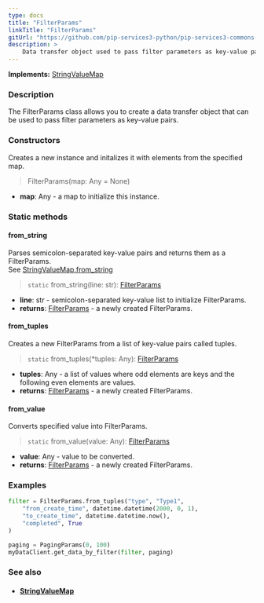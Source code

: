 ```yaml
---
type: docs
title: "FilterParams"
linkTitle: "FilterParams"
gitUrl: "https://github.com/pip-services3-python/pip-services3-commons-python"
description: > 
    Data transfer object used to pass filter parameters as key-value pairs.
---
```


**Implements:** [StringValueMap](../string_value_map)

### Description

The FilterParams class allows you to create a data transfer object that can be used to pass filter parameters as key-value pairs.


### Constructors
Creates a new instance and initalizes it with elements from the specified map.

> FilterParams(map: Any = None)

- **map**: Any - a map to initialize this instance.


### Static methods

#### from_string
Parses semicolon-separated key-value pairs and returns them as a FilterParams.  
See [StringValueMap.from_string](../string_value_map/#from_string)

> `static` from_string(line: str): [FilterParams]()

- **line**: str - semicolon-separated key-value list to initialize FilterParams.
- **returns**: [FilterParams]() - a newly created FilterParams.


#### from_tuples
Creates a new FilterParams from a list of key-value pairs called tuples.

> `static` from_tuples(*tuples: Any): [FilterParams]()

- **tuples**: Any - a list of values where odd elements are keys and the following even elements are values.
- **returns**: [FilterParams]() - a newly created FilterParams.


#### from_value
Converts specified value into FilterParams.

> `static` from_value(value: Any): [FilterParams]()

- **value**: Any - value to be converted.
- **returns**: [FilterParams]() - a newly created FilterParams.

### Examples
```python
filter = FilterParams.from_tuples("type", "Type1",
    "from_create_time", datetime.datetime(2000, 0, 1),
    "to_create_time", datetime.datetime.now(),
    "completed", True
)

paging = PagingParams(0, 100)
myDataClient.get_data_by_filter(filter, paging)
```

### See also
- #### [StringValueMap](../string_value_map)
